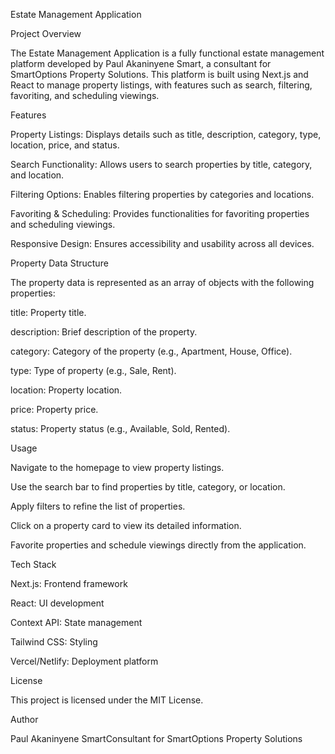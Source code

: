 Estate Management Application

Project Overview

The Estate Management Application is a fully functional estate management platform developed by Paul Akaninyene Smart, a consultant for SmartOptions Property Solutions. This platform is built using Next.js and React to manage property listings, with features such as search, filtering, favoriting, and scheduling viewings.

Features

Property Listings: Displays details such as title, description, category, type, location, price, and status.

Search Functionality: Allows users to search properties by title, category, and location.

Filtering Options: Enables filtering properties by categories and locations.

Favoriting & Scheduling: Provides functionalities for favoriting properties and scheduling viewings.

Responsive Design: Ensures accessibility and usability across all devices.

Property Data Structure

The property data is represented as an array of objects with the following properties:

title: Property title.

description: Brief description of the property.

category: Category of the property (e.g., Apartment, House, Office).

type: Type of property (e.g., Sale, Rent).

location: Property location.

price: Property price.

status: Property status (e.g., Available, Sold, Rented).

Usage

Navigate to the homepage to view property listings.

Use the search bar to find properties by title, category, or location.

Apply filters to refine the list of properties.

Click on a property card to view its detailed information.

Favorite properties and schedule viewings directly from the application.

Tech Stack

Next.js: Frontend framework

React: UI development

Context API: State management

Tailwind CSS: Styling

Vercel/Netlify: Deployment platform

License

This project is licensed under the MIT License.

Author

Paul Akaninyene SmartConsultant for SmartOptions Property Solutions
